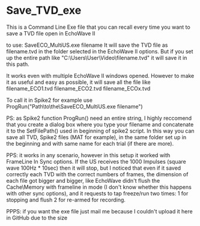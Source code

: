 # Save_TVD_exe
This is a Command Line Exe file that you can recall every time you want to save a TVD file open in EchoWave II

to use: SaveECO_MultiUS.exe filename It will save the TVD file as filename.tvd in the folder selected in the EchoWave II options. But if you set up the entire path like "C:\Users\User\Video\filename.tvd" it will save it in this path.

It works even with multiple EchoWave II windows opened. However to make it as useful and easy as possible, it will save all the file like filename_ECO1.tvd filename_ECO2.tvd filename_ECOx.tvd

To call it in Spike2 for example use ProgRun("Path\to\the\SaveECO_MultiUS.exe filename")

PS: as Spike2 function ProgRun() need an entire string, I highly reccomend that you create a dialog box where you type your filename and concatenate it to the SetFilePath() used in beginning of spike2 script. In this way you can save all TVD, Spike2 files (MAT for example), in the same folder set up in the beginning and with same name for each trial (if there are more).

PPS: it works in any scenario, however in this setup it worked with FrameLine In Sync options. If the US receives the 1000 Impulses (square wave 100Hz * 10sec) then it will stop, but  I noticed that even if it saved correctly each TVD with the correct numbers of frames, the dimension of each file got bigger and bigger, like EchoWave didn't flush the Cache\Memory with frameline in mode (I don't know whether this happens with other sync options), and it requests to tap freeze/run two times: 1 for stopping and flush 2 for re-armed for recording.

PPPS: if you want the exe file just mail me because I couldn't upload it here in GitHub due to the size

